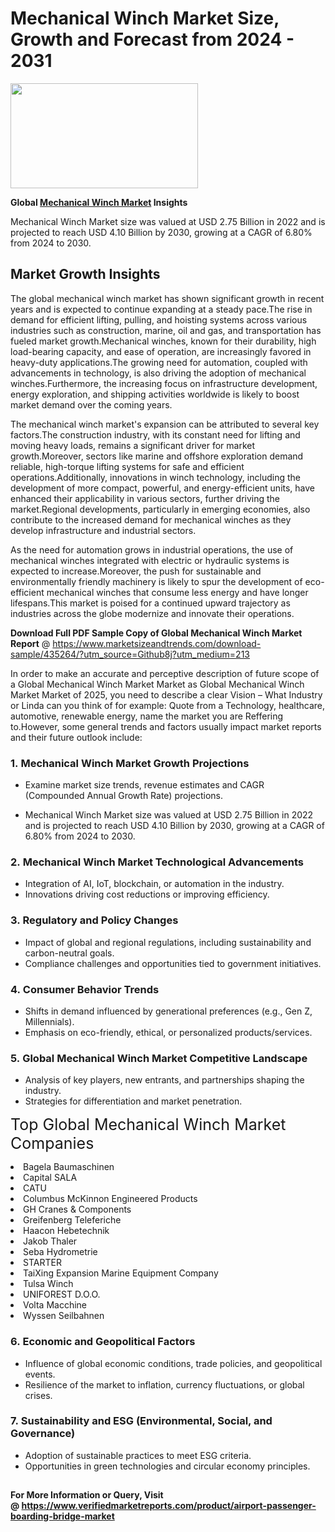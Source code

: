<H1>Mechanical Winch Market Size, Growth and Forecast from 2024 - 2031</H1><img class="aligncenter size-medium wp-image-584254" src="https://thirdeyenews.in/wp-content/uploads/2024/09/Global-Market-Research-300x168.jpeg" alt="" width="300" height="168" /><p><strong>Global&nbsp;<a href="https://www.marketsizeandtrends.com/download-sample/435264/?utm_source=Github8j?utm_medium=213">Mechanical Winch Market</a> Insights</strong></p><p>Mechanical Winch Market size was valued at USD 2.75 Billion in 2022 and is projected to reach USD 4.10 Billion by 2030, growing at a CAGR of 6.80% from 2024 to 2030.</p><p><h2>Market Growth Insights</h2> <p>The global mechanical winch market has shown significant growth in recent years and is expected to continue expanding at a steady pace.The rise in demand for efficient lifting, pulling, and hoisting systems across various industries such as construction, marine, oil and gas, and transportation has fueled market growth.Mechanical winches, known for their durability, high load-bearing capacity, and ease of operation, are increasingly favored in heavy-duty applications.The growing need for automation, coupled with advancements in technology, is also driving the adoption of mechanical winches.Furthermore, the increasing focus on infrastructure development, energy exploration, and shipping activities worldwide is likely to boost market demand over the coming years.</p> <p>The mechanical winch market's expansion can be attributed to several key factors.The construction industry, with its constant need for lifting and moving heavy loads, remains a significant driver for market growth.Moreover, sectors like marine and offshore exploration demand reliable, high-torque lifting systems for safe and efficient operations.Additionally, innovations in winch technology, including the development of more compact, powerful, and energy-efficient units, have enhanced their applicability in various sectors, further driving the market.Regional developments, particularly in emerging economies, also contribute to the increased demand for mechanical winches as they develop infrastructure and industrial sectors.<p>As the need for automation grows in industrial operations, the use of mechanical winches integrated with electric or hydraulic systems is expected to increase.Moreover, the push for sustainable and environmentally friendly machinery is likely to spur the development of eco-efficient mechanical winches that consume less energy and have longer lifespans.This market is poised for a continued upward trajectory as industries across the globe modernize and innovate their operations.</p> <p><span class=""><strong>Download Full PDF Sample Copy of Global Mechanical Winch Market Report</strong> @ <a href="https://www.marketsizeandtrends.com/download-sample/435264/?utm_source=Github8j?utm_medium=213" target="_blank">https://www.marketsizeandtrends.com/download-sample/435264/?utm_source=Github8j?utm_medium=213</a></span></p><p>In order to make an accurate and perceptive description of future scope of a Global&nbsp;Mechanical Winch Market Market as Global&nbsp;Mechanical Winch Market Market of 2025, you need to describe a clear Vision &ndash; What Industry or Linda can you think of for example: Quote from a Technology, healthcare, automotive, renewable energy, name the market you are Reffering to.However, some general trends and factors usually impact market reports and their future outlook include:</p><h3>1.&nbsp;<strong>Mechanical Winch Market Growth Projections</strong></h3><ul><li>Examine market size trends, revenue estimates and CAGR (Compounded Annual Growth Rate) projections.</li><li><p>Mechanical Winch Market size was valued at USD 2.75 Billion in 2022 and is projected to reach USD 4.10 Billion by 2030, growing at a CAGR of 6.80% from 2024 to 2030.</p></li></ul><h3>2.&nbsp;<strong>Mechanical Winch Market Technological Advancements</strong></h3><ul><li>Integration of AI, IoT, blockchain, or automation in the industry.</li><li>Innovations driving cost reductions or improving efficiency.</li></ul><h3>3.&nbsp;<strong>Regulatory and Policy Changes</strong></h3><ul><li>Impact of global and regional regulations, including sustainability and carbon-neutral goals.</li><li>Compliance challenges and opportunities tied to government initiatives.</li></ul><h3>4.&nbsp;<strong>Consumer Behavior Trends</strong></h3><ul><li>Shifts in demand influenced by generational preferences (e.g., Gen Z, Millennials).</li><li>Emphasis on eco-friendly, ethical, or personalized products/services.</li></ul><h3>5.&nbsp;<strong>Global Mechanical Winch Market Competitive Landscape</strong></h3><ul><li>Analysis of key players, new entrants, and partnerships shaping the industry.</li><li>Strategies for differentiation and market penetration.</li></ul><p data-pm-slice="1 1 []"><span style="color: inherit; font-family: inherit; font-size: 25px;">Top Global Mechanical Winch Market Companies</span></p><div class="" data-test-id=""><p><li>Bagela Baumaschinen</li><li> Capital SALA</li><li> CATU</li><li> Columbus McKinnon Engineered Products</li><li> GH Cranes & Components</li><li> Greifenberg Teleferiche</li><li> Haacon Hebetechnik</li><li> Jakob Thaler</li><li> Seba Hydrometrie</li><li> STARTER</li><li> TaiXing Expansion Marine Equipment Company</li><li> Tulsa Winch</li><li> UNIFOREST D.O.O.</li><li> Volta Macchine</li><li> Wyssen Seilbahnen</li></p></div><h3>6.&nbsp;<strong>Economic and Geopolitical Factors</strong></h3><ul><li>Influence of global economic conditions, trade policies, and geopolitical events.</li><li>Resilience of the market to inflation, currency fluctuations, or global crises.</li></ul><h3>7.&nbsp;<strong>Sustainability and ESG (Environmental, Social, and Governance)</strong></h3><ul><li>Adoption of sustainable practices to meet ESG criteria.</li><li>Opportunities in green technologies and circular economy principles.</li></ul><h2><strong style="font-size: 14px;">For More Information or Query, Visit @&nbsp;</strong><a style="background-color: #ffffff; font-size: 14px;" href="https://www.marketsizeandtrends.com/report/mechanical-winch-market/" target="_blank">https://www.verifiedmarketreports.com/product/airport-passenger-boarding-bridge-market</a></h2>